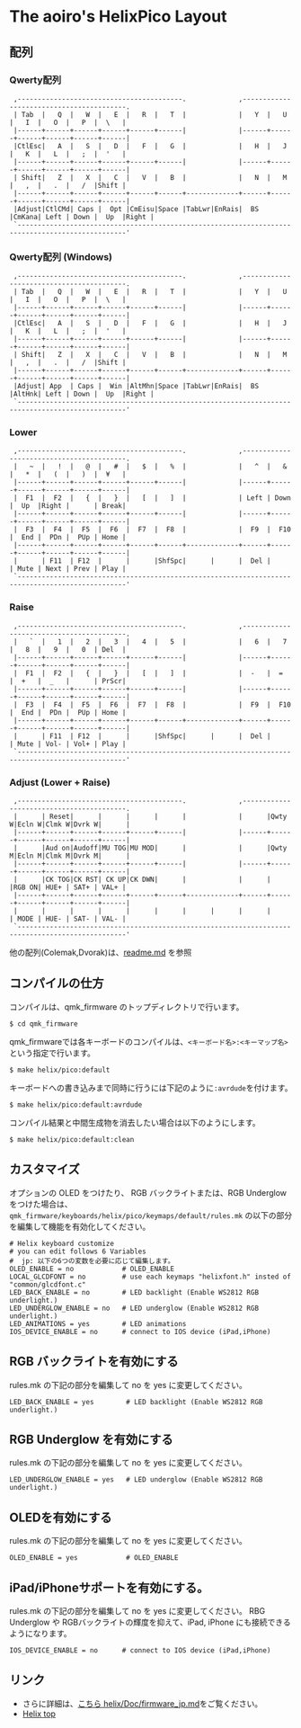 # The aoiro's HelixPico Layout
## 配列

### Qwerty配列
```
 ,-----------------------------------------.             ,-----------------------------------------.
 | Tab  |   Q  |   W  |   E  |   R  |   T  |             |   Y  |   U  |   I  |   O  |   P  |  \   |
 |------+------+------+------+------+------|             |------+------+------+------+------+------|
 |CtlEsc|   A  |   S  |   D  |   F  |   G  |             |   H  |   J  |   K  |   L  |   ;  |  '   |
 |------+------+------+------+------+------|             |------+------+------+------+------+------|
 | Shift|   Z  |   X  |   C  |   V  |   B  |             |   N  |   M  |   ,  |   .  |   /  |Shift |
 |------+------+------+------+------+------+-------------+------+------+------+------+------+------|
 |Adjust|CtlCMd| Caps |  Opt |CmEisu|Space |TabLwr|EnRais|  BS  |CmKana| Left | Down |  Up  |Right |
 `-------------------------------------------------------------------------------------------------'
```

### Qwerty配列 (Windows)
```
 ,-----------------------------------------.             ,-----------------------------------------.
 | Tab  |   Q  |   W  |   E  |   R  |   T  |             |   Y  |   U  |   I  |   O  |   P  |  \   |
 |------+------+------+------+------+------|             |------+------+------+------+------+------|
 |CtlEsc|   A  |   S  |   D  |   F  |   G  |             |   H  |   J  |   K  |   L  |   ;  |  '   |
 |------+------+------+------+------+------|             |------+------+------+------+------+------|
 | Shift|   Z  |   X  |   C  |   V  |   B  |             |   N  |   M  |   ,  |   .  |   /  |Shift |
 |------+------+------+------+------+------+-------------+------+------+------+------+------+------|
 |Adjust| App  | Caps |  Win |AltMhn|Space |TabLwr|EnRais|  BS  |AltHnk| Left | Down |  Up  |Right |
 `-------------------------------------------------------------------------------------------------'
```

### Lower
```
 ,-----------------------------------------.             ,-----------------------------------------.
 |   ~  |   !  |   @  |   #  |   $  |   %  |             |   ^  |   &  |   *  |   (  |   )  |  ¥   |
 |------+------+------+------+------+------|             |------+------+------+------+------+------|
 |  F1  |  F2  |   {  |   }  |   [  |   ]  |             | Left | Down |  Up  |Right |      | Break|
 |------+------+------+------+------+------|             |------+------+------+------+------+------|
 |  F3  |  F4  |  F5  |  F6  |  F7  |  F8  |             |  F9  |  F10 |  End |  PDn |  PUp | Home |
 |------+------+------+------+------+------+-------------+------+------+------+------+------+------|
 |      | F11  | F12  |      |      |ShfSpc|      |      |  Del |      | Mute | Next | Prev | Play |
 `-------------------------------------------------------------------------------------------------'
```

### Raise
```
 ,-----------------------------------------.             ,-----------------------------------------.
 |   `  |   1  |   2  |   3  |   4  |   5  |             |   6  |   7  |   8  |   9  |   0  | Del  |
 |------+------+------+------+------+------|             |------+------+------+------+------+------|
 |  F1  |  F2  |   {  |   }  |   [  |   ]  |             |  -   |  =   |  +   |  _   |      | PrScr|
 |------+------+------+------+------+------|             |------+------+------+------+------+------|
 |  F3  |  F4  |  F5  |  F6  |  F7  |  F8  |             |  F9  |  F10 |  End |  PDn |  PUp | Home |
 |------+------+------+------+------+------+-------------+------+------+------+------+------+------|
 |      | F11  | F12  |      |      |ShfSpc|      |      |  Del |      | Mute | Vol- | Vol+ | Play |
 `-------------------------------------------------------------------------------------------------'
```

### Adjust (Lower + Raise)
```
 ,-----------------------------------------.             ,-----------------------------------------.
 |      | Reset|      |      |      |      |             |      |Qwty W|Ecln W|Clmk W|Dvrk W|      |
 |------+------+------+------+------+------|             |------+------+------+------+------+------|
 |      |Aud on|Audoff|MU TOG|MU MOD|      |             |      |Qwty M|Ecln M|Clmk M|Dvrk M|      |
 |------+------+------+------+------+------|             |------+------+------+------+------+------|
 |      |CK TOG|CK RST| CK UP|CK DWN|      |             |      |      |RGB ON| HUE+ | SAT+ | VAL+ |
 |------+------+------+------+------+------+-------------+------+------+------+------+------+------|
 |      |      |      |      |      |      |      |      |      |      | MODE | HUE- | SAT- | VAL- |
 `-------------------------------------------------------------------------------------------------'
```

他の配列(Colemak,Dvorak)は、[readme.md](readme.md) を参照

## コンパイルの仕方

コンパイルは、qmk_firmware のトップディレクトリで行います。

```
$ cd qmk_firmware
```
qmk_firmwareでは各キーボードのコンパイルは、`<キーボード名>:<キーマップ名>`という指定で行います。

```
$ make helix/pico:default
```

キーボードへの書き込みまで同時に行うには下記のように`:avrdude`を付けます。

```
$ make helix/pico:default:avrdude
```

コンパイル結果と中間生成物を消去したい場合は以下のようにします。

```
$ make helix/pico:default:clean
```

## カスタマイズ

オプションの OLED をつけたり、
RGB バックライトまたは、RGB Underglow をつけた場合は、
`qmk_firmware/keyboards/helix/pico/keymaps/default/rules.mk` の以下の部分を編集して機能を有効化してください。

```
# Helix keyboard customize
# you can edit follows 6 Variables
#  jp: 以下の6つの変数を必要に応じて編集します。
OLED_ENABLE = no            # OLED_ENABLE
LOCAL_GLCDFONT = no         # use each keymaps "helixfont.h" insted of "common/glcdfont.c"
LED_BACK_ENABLE = no        # LED backlight (Enable WS2812 RGB underlight.)
LED_UNDERGLOW_ENABLE = no   # LED underglow (Enable WS2812 RGB underlight.)
LED_ANIMATIONS = yes        # LED animations
IOS_DEVICE_ENABLE = no      # connect to IOS device (iPad,iPhone)

```

## RGB バックライトを有効にする

rules.mk の下記の部分を編集して no を yes に変更してください。

```
LED_BACK_ENABLE = yes        # LED backlight (Enable WS2812 RGB underlight.)
```

## RGB Underglow を有効にする

rules.mk の下記の部分を編集して no を yes に変更してください。
```
LED_UNDERGLOW_ENABLE = yes   # LED underglow (Enable WS2812 RGB underlight.)
```

## OLEDを有効にする

rules.mk の下記の部分を編集して no を yes に変更してください。
```
OLED_ENABLE = yes            # OLED_ENABLE
```

## iPad/iPhoneサポートを有効にする。

rules.mk の下記の部分を編集して no を yes に変更してください。
RBG Underglow や RGBバックライトの輝度を抑えて、iPad, iPhone にも接続できるようになります。

```
IOS_DEVICE_ENABLE = no      # connect to IOS device (iPad,iPhone)
```

## リンク

* さらに詳細は、[こちら helix/Doc/firmware_jp.md](https://github.com/MakotoKurauchi/helix/blob/master/Doc/firmware_jp.md)をご覧ください。
* [Helix top](https://github.com/MakotoKurauchi/helix)
